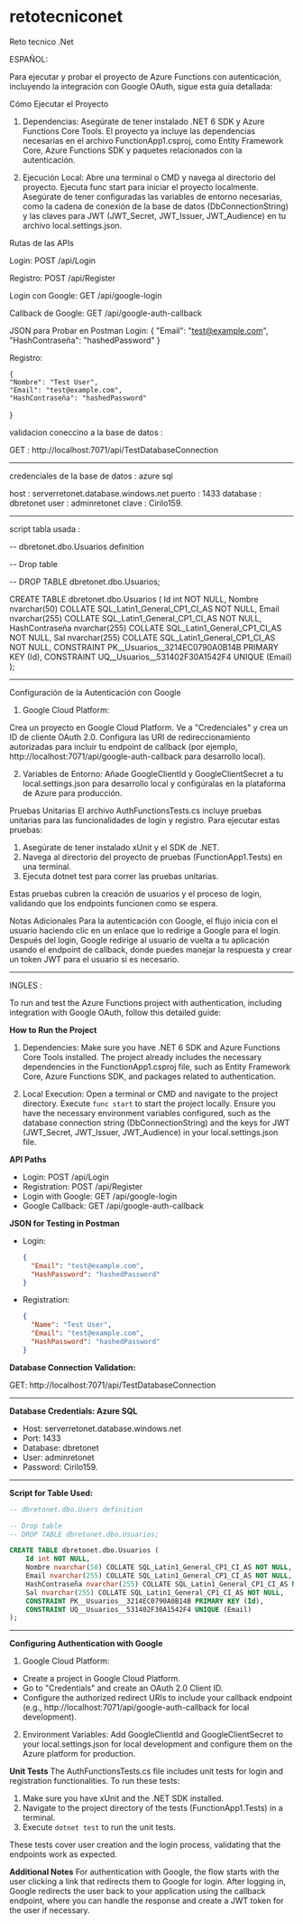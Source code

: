 # retotecniconet
Reto tecnico .Net



ESPAÑOL: 


Para ejecutar y probar el proyecto de Azure Functions con autenticación, incluyendo la integración con Google OAuth, sigue esta guía detallada:

Cómo Ejecutar el Proyecto

1. Dependencias: Asegúrate de tener instalado .NET 6 SDK y Azure Functions Core Tools. El proyecto ya incluye las dependencias necesarias en el archivo FunctionApp1.csproj, como Entity Framework Core, Azure Functions SDK y paquetes relacionados con la autenticación.

2. Ejecución Local:
Abre una terminal o CMD y navega al directorio del proyecto.
Ejecuta func start para iniciar el proyecto localmente.
Asegúrate de tener configuradas las variables de entorno necesarias, como la cadena de conexión de la base de datos (DbConnectionString) y las claves para JWT (JWT_Secret, JWT_Issuer, JWT_Audience) en tu archivo local.settings.json.

Rutas de las APIs

Login: POST /api/Login

Registro: POST /api/Register

Login con Google: GET /api/google-login

Callback de Google: GET /api/google-auth-callback

JSON para Probar en Postman
Login:
  {
    "Email": "test@example.com",
    "HashContraseña": "hashedPassword"
  }


  Registro:

    {
    "Nombre": "Test User",
    "Email": "test@example.com",
    "HashContraseña": "hashedPassword"
  }

validacion coneccino a la base de datos :

GET : http://localhost:7071/api/TestDatabaseConnection

------------------------------------------------------------
credenciales de la base de datos : azure sql

host : serverretonet.database.windows.net
puerto : 1433
database : dbretonet
user : adminretonet
clave : Cirilo159.

------------------------------------------------
script tabla usada :

-- dbretonet.dbo.Usuarios definition

-- Drop table

-- DROP TABLE dbretonet.dbo.Usuarios;

CREATE TABLE dbretonet.dbo.Usuarios (
	Id int NOT NULL,
	Nombre nvarchar(50) COLLATE SQL_Latin1_General_CP1_CI_AS NOT NULL,
	Email nvarchar(255) COLLATE SQL_Latin1_General_CP1_CI_AS NOT NULL,
	HashContraseña nvarchar(255) COLLATE SQL_Latin1_General_CP1_CI_AS NOT NULL,
	Sal nvarchar(255) COLLATE SQL_Latin1_General_CP1_CI_AS NOT NULL,
	CONSTRAINT PK__Usuarios__3214EC0790A0B14B PRIMARY KEY (Id),
	CONSTRAINT UQ__Usuarios__531402F30A1542F4 UNIQUE (Email)
);

-------------------------------------------------------

  Configuración de la Autenticación con Google

1. Google Cloud Platform:

Crea un proyecto en Google Cloud Platform.
Ve a "Credenciales" y crea un ID de cliente OAuth 2.0.
Configura las URI de redireccionamiento autorizadas para incluir tu endpoint de callback (por ejemplo, http://localhost:7071/api/google-auth-callback para desarrollo local).

2. Variables de Entorno:
Añade GoogleClientId y GoogleClientSecret a tu local.settings.json para desarrollo local y configúralas en la plataforma de Azure para producción.

Pruebas Unitarias
El archivo AuthFunctionsTests.cs incluye pruebas unitarias para las funcionalidades de login y registro. Para ejecutar estas pruebas:

1. Asegúrate de tener instalado xUnit y el SDK de .NET.
2. Navega al directorio del proyecto de pruebas (FunctionApp1.Tests) en una terminal.
3. Ejecuta dotnet test para correr las pruebas unitarias.

Estas pruebas cubren la creación de usuarios y el proceso de login, validando que los endpoints funcionen como se espera.

Notas Adicionales
Para la autenticación con Google, el flujo inicia con el usuario haciendo clic en un enlace que lo redirige a Google para el login. Después del login, Google redirige al usuario de vuelta a tu aplicación usando el endpoint de callback, donde puedes manejar la respuesta y crear un token JWT para el usuario si es necesario.

------------------------------------------------------------------------------------------------------------


INGLES :


To run and test the Azure Functions project with authentication, including integration with Google OAuth, follow this detailed guide:

**How to Run the Project**

1. Dependencies: Make sure you have .NET 6 SDK and Azure Functions Core Tools installed. The project already includes the necessary dependencies in the FunctionApp1.csproj file, such as Entity Framework Core, Azure Functions SDK, and packages related to authentication.

2. Local Execution:
   Open a terminal or CMD and navigate to the project directory.
   Execute `func start` to start the project locally.
   Ensure you have the necessary environment variables configured, such as the database connection string (DbConnectionString) and the keys for JWT (JWT_Secret, JWT_Issuer, JWT_Audience) in your local.settings.json file.
   
**API Paths**
- Login: POST /api/Login
- Registration: POST /api/Register
- Login with Google: GET /api/google-login
- Google Callback: GET /api/google-auth-callback

**JSON for Testing in Postman**
- Login:
  ```json
  {
    "Email": "test@example.com",
    "HashPassword": "hashedPassword"
  }
  ```
- Registration:
  ```json
  {
    "Name": "Test User",
    "Email": "test@example.com",
    "HashPassword": "hashedPassword"
  }
  ```

**Database Connection Validation:**

GET: http://localhost:7071/api/TestDatabaseConnection

------------------------------------------------------------
**Database Credentials: Azure SQL**

- Host: serverretonet.database.windows.net
- Port: 1433
- Database: dbretonet
- User: adminretonet
- Password: Cirilo159.

------------------------------------------------
**Script for Table Used:**

```sql
-- dbretonet.dbo.Users definition

-- Drop table
-- DROP TABLE dbretonet.dbo.Usuarios;

CREATE TABLE dbretonet.dbo.Usuarios (
	Id int NOT NULL,
	Nombre nvarchar(50) COLLATE SQL_Latin1_General_CP1_CI_AS NOT NULL,
	Email nvarchar(255) COLLATE SQL_Latin1_General_CP1_CI_AS NOT NULL,
	HashContraseña nvarchar(255) COLLATE SQL_Latin1_General_CP1_CI_AS NOT NULL,
	Sal nvarchar(255) COLLATE SQL_Latin1_General_CP1_CI_AS NOT NULL,
	CONSTRAINT PK__Usuarios__3214EC0790A0B14B PRIMARY KEY (Id),
	CONSTRAINT UQ__Usuarios__531402F30A1542F4 UNIQUE (Email)
);
```

-------------------------------------------------------

**Configuring Authentication with Google**

1. Google Cloud Platform:

- Create a project in Google Cloud Platform.
- Go to "Credentials" and create an OAuth 2.0 Client ID.
- Configure the authorized redirect URIs to include your callback endpoint (e.g., http://localhost:7071/api/google-auth-callback for local development).

2. Environment Variables:
   Add GoogleClientId and GoogleClientSecret to your local.settings.json for local development and configure them on the Azure platform for production.

**Unit Tests**
The AuthFunctionsTests.cs file includes unit tests for login and registration functionalities. To run these tests:

1. Make sure you have xUnit and the .NET SDK installed.
2. Navigate to the project directory of the tests (FunctionApp1.Tests) in a terminal.
3. Execute `dotnet test` to run the unit tests.

These tests cover user creation and the login process, validating that the endpoints work as expected.

**Additional Notes**
For authentication with Google, the flow starts with the user clicking a link that redirects them to Google for login. After logging in, Google redirects the user back to your application using the callback endpoint, where you can handle the response and create a JWT token for the user if necessary.

